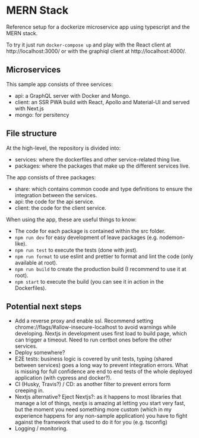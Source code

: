 # MERN Stack

Reference setup for a dockerize microservice app using typescript and the MERN stack.

To try it just run `docker-compose up` and play with the React client at http://localhost:3000/ or with the graphiql client at http://localhost:4000/.


## Microservices

This sample app consists of three services:

- api: a GraphQL server with Docker and Mongo.
- client: an SSR PWA build with React, Apollo and Material-UI and served with Next.js
- mongo: for persitency


## File structure

At the high-level, the repository is divided into:

- services: where the dockerfiles and other service-related thing live.
- packages: where the packages that make up the different services live.


The app consists of three packages:

- share: which contains common coode and type definitions to ensure the integration
between the services.
- api: the code for the api service.
- client: the code for the client service.


When using the app, these are useful things to know:

- The code for each package is contained within the src folder.
- `npm run dev` for easy development of leave packages (e.g. nodemon-like).
- `npm run test` to execute the tests (done with jest).
- `npm run format` to use eslint and prettier to format and lint the code (only available at root).
- `npm run build` to create the production build (I recommend to use it at root).
- `npm start` to execute the build (you can see it in action in the Dockerfiles).


## Potential next steps

- Add a reverse proxy and enable ssl. Recommend setting chrome://flags/#allow-insecure-localhost to avoid warnings while developing. Nextjs in development uses first load to build page, which can trigger a timeout. Need to run certbot ones before the other services.
- Deploy somewhere?
- E2E tests: business logic is covered by unit tests, typing (shared between services) goes
a long way to prevent integration errors. What is missing for full confidence are end to end
tests of the whole deployed application (with cypress and docker?).
- CI (Husky, Travis?) / CD: as another filter to prevent errors form creeping in.
- Nextjs alternative? Eject Nextjs?: as it happens to most libraries that manage a lot of things,
nextjs is amazing at letting you start very fast, but the moment you need
something more custom (which in my experience happens for any non-sample application)
you have to fight against the framework that used to do it for you (e.g. tsconfig)
- Logging / monitoring.
